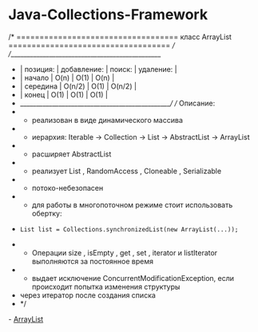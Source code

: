 # Java-Collections-Framework

/* =================================== класс ArrayList =================================== */
/*_______________________________________________
* | позиция:  | добавление: | поиск: | удаление: |
* | начало    |    O(n)     |  O(1)  |   O(n)    |
* | середина  |    O(n/2)   |  O(1)  |   O(n/2)  |
* | конец     |    O(1)     |  O(1)  |   O(1)    |
* _______________________________________________*/
/* Описание:
* - реализован в виде динамического массива
* - иерархия: Iterable -> Collection -> List -> AbstractList -> ArrayList
* - расширяет AbstractList <E>
* - реализует List <E>, RandomAccess , Cloneable , Serializable
* - потоко-небезопасен
* - для работы в многопоточном режиме стоит использовать обертку:
*     List list = Collections.synchronizedList(new ArrayList(...));
* - Операции size , isEmpty , get , set , iterator и listIterator выполняются за постоянное время
* - выдает исключение ConcurrentModificationException, если происходит попытка изменения структуры
*   через итератор после создания списка
* */
<p> - <a href="">ArrayList</a></p>
